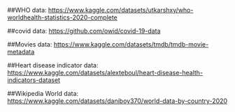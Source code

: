 ##WHO data:
https://www.kaggle.com/datasets/utkarshxy/who-worldhealth-statistics-2020-complete

##covid data:
https://github.com/owid/covid-19-data

##Movies data:
https://www.kaggle.com/datasets/tmdb/tmdb-movie-metadata

##Heart disease indicator data:
https://www.kaggle.com/datasets/alexteboul/heart-disease-health-indicators-dataset

##Wikipedia World data:
https://www.kaggle.com/datasets/daniboy370/world-data-by-country-2020
